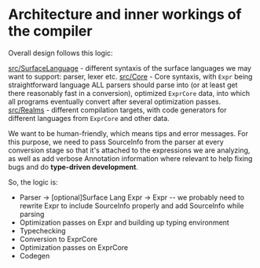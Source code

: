 # Architecture and inner workings of the compiler

Overall design follows this logic:

[src/SurfaceLanguage](../../src/SurfaceLanguage) - different syntaxis of the surface languages we may want to support: parser, lexer etc.
[src/Core](../../src/Core) - Core syntaxis, with `Expr` being straightforward language ALL parsers should parse into (or at least get there reasonably fast in a conversion), optimized `ExprCore` data, into which all programs eventually convert after several optimization passes.
[src/Realms](../../src/Realms) - different compilation targets, with code generators for different languages from `ExprCore` and other data.

We want to be human-friendly, which means tips and error messages. For this purpose, we need to pass SourceInfo from the parser at every conversion stage so that it's attached to the expressions we are analyzing, as well as add verbose Annotation information where relevant to help fixing bugs and do **type-driven development**.

So, the logic is:

- Parser -> [optional]Surface Lang Expr -> Expr -- we probably need to rewrite Expr to include SourceInfo properly and add SourceInfo while parsing
- Optimization passes on Expr and building up typing environment
- Typechecking
- Conversion to ExprCore
- Optimization passes on ExprCore
- Codegen 